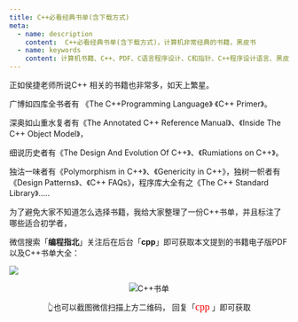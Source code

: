 ```yaml
---
title: C++必看经典书单(含下载方式)
meta:
  - name: description
    content:  C++必看经典书单(含下载方式)，计算机非常经典的书籍，黑皮书
  - name: keywords
    content: 计算机书籍、C++、PDF、C语言程序设计、C和指针、C++程序设计语言、黑皮书
---
```


正如侯捷老师所说C++ 相关的书籍也非常多，如天上繁星。

广博如四库全书者有 《The C++Programming Language》 《C++ Primer》。

深奥如山重水复者有《The Annotated C++  Reference Manual》、《Inside The C++ Object Model》，

细说历史者有《The Design And Evolution Of C++》、《Rumiations on C++》。

独沽一味者有《Polymorphism in C++》、《Genericity in C++》，独树一帜者有《Design Patterns》、《C++ FAQs》，程序库大全有之《The C++ Standard Library》.....

为了避免大家不知道怎么选择书籍，我给大家整理了一份C++书单，并且标注了哪些适合初学者，

微信搜索「**编程指北**」关注后在后台「**cpp**」即可获取本文提到的书籍电子版PDF以及C++书单大全：

![](https://cdn.how2cs.cn/csguide/020210.jpg)

<p align="center">
  <img src="https://cdn.how2cs.cn/csguide/095140.jpg" alt="C++书单" width="auto" height="auto">
</p>

<center>👆也可以截图微信扫描上方二维码， 回复「<font face="黑体" size=4 color="red">cpp</font>
」即可获取</center>